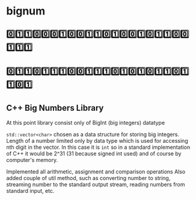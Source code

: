 # bignum

## 0️⃣1️⃣1️⃣0️⃣0️⃣0️⃣1️⃣0️⃣0️⃣1️⃣1️⃣0️⃣1️⃣0️⃣0️⃣1️⃣0️⃣1️⃣1️⃣0️⃣0️⃣1️⃣1️⃣1️⃣
## 0️⃣1️⃣1️⃣0️⃣1️⃣1️⃣1️⃣0️⃣0️⃣1️⃣1️⃣1️⃣0️⃣1️⃣0️⃣1️⃣0️⃣1️⃣1️⃣0️⃣1️⃣1️⃣0️⃣1️⃣

## C++ Big Numbers Library

At this point library consist only of BigInt (big integers) datatype

`std::vector<char>` chosen as a data structure for storing big integers.
Length of a number limited only by data type which is used for accessing nth digit in the vector.
In this case it is `int` so in a standard implementation of C++ it would be 2^31 (31 because signed int used) and of course by computer's memory.

Implemented all arithmetic, assignment and comparison operations
Also added couple of util method, such as converting number to string, streaming number to the standard output stream, reading numbers from standard input, etc.
